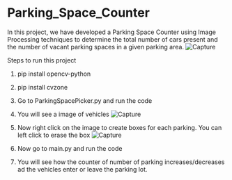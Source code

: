 # Parking_Space_Counter

In this project, we have developed a Parking Space Counter using Image Processing techniques to determine the total number of cars present and the number of vacant parking spaces in a given parking area.
![Capture](https://github.com/aryan-mundra/Parking_Space_Counter/assets/144268029/98479b98-e542-4caa-ad65-072ff5ee6889)


Steps to run this project
1) pip install opencv-python
2) pip install cvzone
3) Go to ParkingSpacePicker.py and run the code
4) You will see a image of vehicles
   ![Capture](https://github.com/aryan-mundra/Parking_Space_Counter/assets/144268029/3c47f8b7-d0c5-4317-b9f8-2ba2e1bee426)

5) Now right click on the image to create boxes for each parking. You can left click to erase the box
   ![Capture](https://github.com/aryan-mundra/Parking_Space_Counter/assets/144268029/bbafeddc-c3b5-458d-b2cc-8f9cf7278c98)

6) Now go to main.py and run the code
7) You will see how the counter of number of parking increases/decreases ad the vehicles enter or leave the parking lot.


